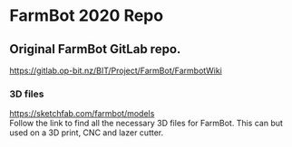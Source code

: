 # FarmBot 2020 Repo


## Original FarmBot GitLab repo.
https://gitlab.op-bit.nz/BIT/Project/FarmBot/FarmbotWiki


### 3D files
https://sketchfab.com/farmbot/models
</br>
Follow the link to find all the necessary 3D files for FarmBot. This can but used on a 3D print, CNC and lazer cutter.
